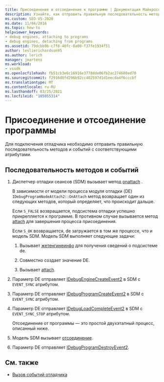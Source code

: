 ```yaml
---
title: Присоединение и отсоединение к программе | Документация Майкрософт
description: Узнайте, как отправить правильную последовательность методов и событий с соответствующими атрибутами для подключения отладчика.
ms.custom: SEO-VS-2020
ms.date: 11/04/2016
ms.topic: how-to
helpviewer_keywords:
- debug engines, attaching to programs
- debug engines, detaching from programs
ms.assetid: 79dcbb9b-c7f8-40fc-8a00-f37fe1934f51
author: leslierichardson95
ms.author: lerich
manager: jmartens
ms.workload:
- vssdk
ms.openlocfilehash: fb51cb3e6c16916e3778dde06fb2ac274608ed70
ms.sourcegitcommit: f2916d8fd296b92cc402597d1d1eecda4f6cccbf
ms.translationtype: MT
ms.contentlocale: ru-RU
ms.lasthandoff: 03/25/2021
ms.locfileid: "105055314"
---
```

# <a name="attaching-and-detaching-to-a-program"></a>Присоединение и отсоединение программы
Для подключения отладчика необходимо отправить правильную последовательность методов и событий с соответствующими атрибутами.

## <a name="sequence-of-methods-and-events"></a>Последовательность методов и событий

1. Диспетчер отладки сеансов (SDM) вызывает метод [onattach](../../extensibility/debugger/reference/idebugprogramnodeattach2-onattach.md) .

    В зависимости от модели процесса модуля отладки (DE) `IDebugProgramNodeAttach2::OnAttach` метод возвращает один из следующих методов, который определяет, что происходит дальше.

    Если `S_FALSE` возвращается, подсистема отладки успешно прикрепляется к программе. В противном случае вызывается метод [attach](../../extensibility/debugger/reference/idebugengine2-attach.md) для завершения процесса присоединения.

    Если `S_OK` возвращается, de загружается в том же процессе, что и модель SDM. Модель SDM выполняет следующие задачи:

   1. Вызывает [жетенгинеинфо](../../extensibility/debugger/reference/idebugprogramnode2-getengineinfo.md) для получения сведений о подсистеме de.

   2. Совместно создает значение DE.

   3. Вызывает [attach](../../extensibility/debugger/reference/idebugengine2-attach.md).

2. Параметр DE отправляет [IDebugEngineCreateEvent2](../../extensibility/debugger/reference/idebugenginecreateevent2.md) в SDM с `EVENT_SYNC` атрибутом.

3. Параметр DE отправляет [IDebugProgramCreateEvent2](../../extensibility/debugger/reference/idebugprogramcreateevent2.md) в SDM с `EVENT_SYNC` атрибутом.

4. Параметр DE отправляет [IDebugLoadCompleteEvent2](../../extensibility/debugger/reference/idebugloadcompleteevent2.md) в SDM с `EVENT_SYNC_STOP` атрибутом.

   Отсоединение от программы — это простой двухэтапный процесс, описанный ниже.

5. Модель SDM вызывает [отсоединение](../../extensibility/debugger/reference/idebugprogram2-detach.md).

6. Параметр DE отправляет [IDebugProgramDestroyEvent2](../../extensibility/debugger/reference/idebugprogramdestroyevent2.md).

## <a name="see-also"></a>См. также
- [Вызов событий отладчика](../../extensibility/debugger/calling-debugger-events.md)

